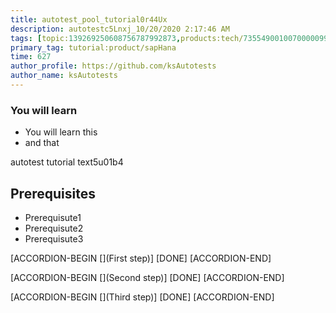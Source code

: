 ```yaml
---
title: autotest_pool_tutorial0r44Ux
description: autotestc5Lnxj_10/20/2020 2:17:46 AM
tags: [topic:139269250608756787992873,products:tech/73554900100700000996,tutorial:experience/advanced]
primary_tag: tutorial:product/sapHana
time: 627
author_profile: https://github.com/ksAutotests
author_name: ksAutotests
---
```

### You will learn
- You will learn this
- and that

autotest tutorial text5u01b4

## Prerequisites
- Prerequisute1
- Prerequisute2
- Prerequisute3

[ACCORDION-BEGIN [](First step)]
[DONE]
[ACCORDION-END]

[ACCORDION-BEGIN [](Second step)]
[DONE]
[ACCORDION-END]

[ACCORDION-BEGIN [](Third step)]
[DONE]
[ACCORDION-END]

